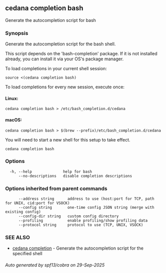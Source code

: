 ## cedana completion bash

Generate the autocompletion script for bash

### Synopsis

Generate the autocompletion script for the bash shell.

This script depends on the 'bash-completion' package.
If it is not installed already, you can install it via your OS's package manager.

To load completions in your current shell session:

	source <(cedana completion bash)

To load completions for every new session, execute once:

#### Linux:

	cedana completion bash > /etc/bash_completion.d/cedana

#### macOS:

	cedana completion bash > $(brew --prefix)/etc/bash_completion.d/cedana

You will need to start a new shell for this setup to take effect.


```
cedana completion bash
```

### Options

```
  -h, --help              help for bash
      --no-descriptions   disable completion descriptions
```

### Options inherited from parent commands

```
      --address string      address to use (host:port for TCP, path for UNIX, cid:port for VSOCK)
      --config string       one-time config JSON string (merge with existing config)
      --config-dir string   custom config directory
      --profiling           enable profiling/show profiling data
      --protocol string     protocol to use (TCP, UNIX, VSOCK)
```

### SEE ALSO

* [cedana completion](cedana_completion.md)	 - Generate the autocompletion script for the specified shell

###### Auto generated by spf13/cobra on 29-Sep-2025
